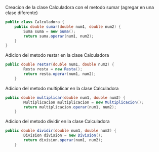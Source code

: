 Creacion de la clase Calculadora con el metodo sumar (agregar en una clase diferente)

```java
public class Calculadora {
    public double sumar(double num1, double num2) {
        Suma suma = new Suma();
        return suma.operar(num1, num2);
    }
}
```

Adicion del metodo restar en la clase Calculadora

```java
public double restar(double num1, double num2) {
        Resta resta = new Resta();
        return resta.operar(num1, num2);
    }
```

Adicion del metodo multiplicar en la clase Calculadora

```java
public double multiplicar(double num1, double num2) {
        Multiplicacion multiplicacion = new Multiplicacion();
        return multiplicacion.operar(num1, num2);
    }
```
Adicion del metodo dividir en la clase Calculadora

```java
public double dividir(double num1, double num2) {
        Division division = new Division();
        return division.operar(num1, num2);
    }
```
